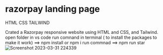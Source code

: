 # razorpay landing page
 HTML CSS TAILWIND

Crated a Razorpay responsive website using HTML and CSS, and Tailwind. 
open folder in vs code run comnand in terminal ( to install the packages to make it work) ==> npm install or npm i 
run commnad ==> npm run star
![Screenshot 2023-03-31 224339](https://user-images.githubusercontent.com/121450385/229188594-13a0a66e-9044-44b4-a24a-1d8f926f0679.png)
